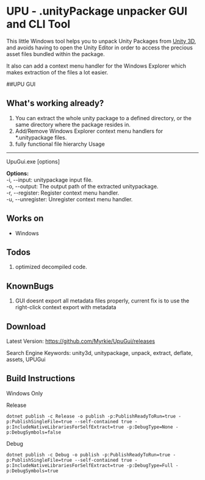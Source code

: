 UPU - .unityPackage unpacker GUI and CLI Tool
===

This little Windows tool helps you to unpack Unity Packages from [Unity 3D](http://www.unity.com/ "Unity 3D"), and avoids having to open the Unity Editor in order to access the precious asset files bundled within the package.

It also can add a context menu handler for the Windows Explorer which makes extraction of the files a lot easier.

##UPU GUI


What's working already?
---

1. You can extract the whole unity package to a defined directory, or the same directory where the package resides in.
2. Add/Remove Windows Explorer context menu handlers for *.unitypackage files.
3. fully functional file hierarchy
Usage
---
UpuGui.exe [options]

**Options:**<br />
-i, --input: unitypackage input file.<br />
-o, --output: The output path of the extracted unitypackage.<br />
-r, --register: Register context menu handler.<br />
-u, --unregister: Unregister context menu handler.<br />

Works on
---

- Windows

Todos
---

1. optimized decompiled code.


KnownBugs
---
1. GUI doesnt export all metadata files properly, current fix is to use the right-click context export with metadata

Download
---
Latest Version: https://github.com/Myrkie/UpuGui/releases

Search Engine Keywords:
unity3d, unitypackage, unpack, extract, deflate, assets, UPUGui


## Build Instructions ##
Windows Only

Release
```text
dotnet publish -c Release -o publish -p:PublishReadyToRun=true -p:PublishSingleFile=true --self-contained true -p:IncludeNativeLibrariesForSelfExtract=true -p:DebugType=None -p:DebugSymbols=false
```

Debug
```text
dotnet publish -c Debug -o publish -p:PublishReadyToRun=true -p:PublishSingleFile=true --self-contained true -p:IncludeNativeLibrariesForSelfExtract=true -p:DebugType=Full -p:DebugSymbols=true
```